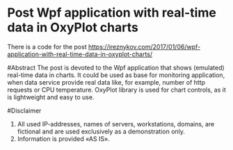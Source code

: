 # Post Wpf application with real-time data in OxyPlot charts
There is a code for the post https://ireznykov.com/2017/01/06/wpf-application-with-real-time-data-in-oxyplot-charts/

#Abstract
The post is devoted to the Wpf application that shows (emulated) real-time data in charts. It could be used as base for monitoring application, when data service provide real data like, for example, number of http requests or CPU temperature. OxyPlot library is used for chart controls, as it is lightweight and easy to use.

#Disclaimer
1. All used IP-addresses, names of servers, workstations, domains, are fictional and are used exclusively as a demonstration only.
2. Information is provided «AS IS».
